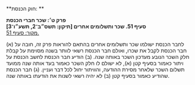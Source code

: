 **חוק הכנסת: **

**פרק ט׳: שכר חברי הכנסת**  
**סעיף 51. שכר ותשלומים אחרים [תיקון: תשס״ב־2, תשע״ו־3]**  
[מקור: סעיף 51. ](https://he.wikisource.org/wiki/חוק_הכנסת#סעיף_51)  

(א)
לחבר הכנסת ישולמו שכר ותשלומים אחרים בהתאם להוראות פרק זה, חובה על חבר הכנסת לקבל את שכרו, ואולם חבר הכנסת רשאי לוותר בשנה מסוימת על קבלת חלק השכר הנובע מעדכון השכר באותה שנה.
(ב)
הודיע חבר הכנסת לחשב הכנסת על ויתור כאמור בסעיף קטן (א), לא ישולם לו חלק השכר כאמור בעד אותה שנה ממועד תשלום השכר שלאחר מסירת ההודעה, והוויתור יחול לכל דבר ועניין.
(ג)
חבר הכנסת שהודיע כאמור בסעיף קטן (ב) לא יהיה רשאי לשנות את הודעתו באותה שנה. 